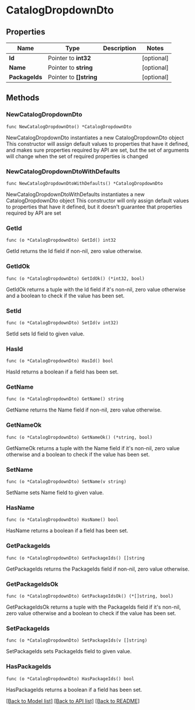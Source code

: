 # CatalogDropdownDto

## Properties

Name | Type | Description | Notes
------------ | ------------- | ------------- | -------------
**Id** | Pointer to **int32** |  | [optional] 
**Name** | Pointer to **string** |  | [optional] 
**PackageIds** | Pointer to **[]string** |  | [optional] 

## Methods

### NewCatalogDropdownDto

`func NewCatalogDropdownDto() *CatalogDropdownDto`

NewCatalogDropdownDto instantiates a new CatalogDropdownDto object
This constructor will assign default values to properties that have it defined,
and makes sure properties required by API are set, but the set of arguments
will change when the set of required properties is changed

### NewCatalogDropdownDtoWithDefaults

`func NewCatalogDropdownDtoWithDefaults() *CatalogDropdownDto`

NewCatalogDropdownDtoWithDefaults instantiates a new CatalogDropdownDto object
This constructor will only assign default values to properties that have it defined,
but it doesn't guarantee that properties required by API are set

### GetId

`func (o *CatalogDropdownDto) GetId() int32`

GetId returns the Id field if non-nil, zero value otherwise.

### GetIdOk

`func (o *CatalogDropdownDto) GetIdOk() (*int32, bool)`

GetIdOk returns a tuple with the Id field if it's non-nil, zero value otherwise
and a boolean to check if the value has been set.

### SetId

`func (o *CatalogDropdownDto) SetId(v int32)`

SetId sets Id field to given value.

### HasId

`func (o *CatalogDropdownDto) HasId() bool`

HasId returns a boolean if a field has been set.

### GetName

`func (o *CatalogDropdownDto) GetName() string`

GetName returns the Name field if non-nil, zero value otherwise.

### GetNameOk

`func (o *CatalogDropdownDto) GetNameOk() (*string, bool)`

GetNameOk returns a tuple with the Name field if it's non-nil, zero value otherwise
and a boolean to check if the value has been set.

### SetName

`func (o *CatalogDropdownDto) SetName(v string)`

SetName sets Name field to given value.

### HasName

`func (o *CatalogDropdownDto) HasName() bool`

HasName returns a boolean if a field has been set.

### GetPackageIds

`func (o *CatalogDropdownDto) GetPackageIds() []string`

GetPackageIds returns the PackageIds field if non-nil, zero value otherwise.

### GetPackageIdsOk

`func (o *CatalogDropdownDto) GetPackageIdsOk() (*[]string, bool)`

GetPackageIdsOk returns a tuple with the PackageIds field if it's non-nil, zero value otherwise
and a boolean to check if the value has been set.

### SetPackageIds

`func (o *CatalogDropdownDto) SetPackageIds(v []string)`

SetPackageIds sets PackageIds field to given value.

### HasPackageIds

`func (o *CatalogDropdownDto) HasPackageIds() bool`

HasPackageIds returns a boolean if a field has been set.


[[Back to Model list]](../README.md#documentation-for-models) [[Back to API list]](../README.md#documentation-for-api-endpoints) [[Back to README]](../README.md)


